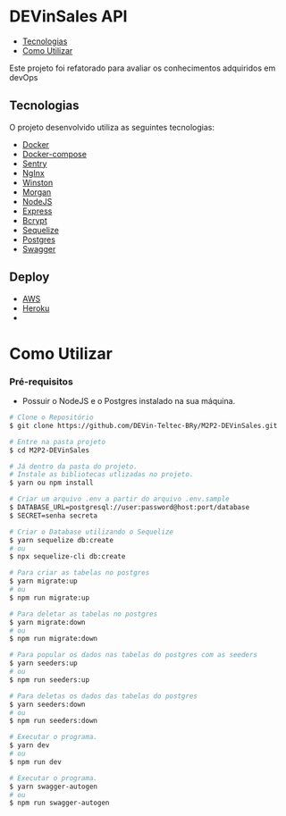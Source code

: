 # DEVinSales API

- [Tecnologias](#tech)
- [Como Utilizar](#settings)

<a id="tech"></a>

Este projeto foi refatorado  para avaliar os conhecimentos adquiridos em devOps

## Tecnologias

O projeto desenvolvido utiliza as seguintes tecnologias:
- [Docker](https://www.docker.com/) 
- [Docker-compose](https://docs.docker.com/compose/compose-file/compose-file-v3/) 
- [Sentry](https://sentry.io/organizations/devinhouse/projects/sales/?project=6369069) 
- [NgInx](https://hub.docker.com/_/nginx) 
- [Winston](https://www.npmjs.com/package/winston) 
- [Morgan](https://www.npmjs.com/package/morgan) 
- [NodeJS](https://nodejs.org/en/) 
- [Express](https://expressjs.com/)
- [Bcrypt](https://github.com/kelektiv/node.bcrypt.js/)
- [Sequelize](https://sequelize.org/)
- [Postgres](https://www.postgresql.org/)
- [Swagger](https://swagger.io/)

## Deploy

- [AWS](https://aws.amazon.com/pt/free/?all-free-tier.sort-by=item.additionalFields.SortRank&all-free-tier.sort-order=asc&awsf.Free%20Tier%20Categories=categories%23compute&trk=a5a8f3c9-c18a-485c-bbdb-52b795178fbe&sc_channel=acquisition&sc_medium=ACQ-P|PS-GO|Brand|Desktop|SU|Compute|EC2|BR|EN|Text&s_kwcid=AL!4422!3!490415521584!e!!g!!aws%20ec2&ef_id=Cj0KCQjwma6TBhDIARIsAOKuANxesoJMRf_8utfWrGNTqPKwy_NRxLrRKB1ty1k5lHavX8_j6-xvyKcaAqexEALw_wcB:G:s&s_kwcid=AL!4422!3!490415521584!e!!g!!aws%20ec2&awsf.Free%20Tier%20Types=*all) 
- [Heroku](https://senai-dev-in-sales.herokuapp.com/api/v1/docs/)
- 


<a id="settings"></a>

# Como Utilizar

### **Pré-requisitos**

  - Possuir o NodeJS e o Postgres instalado na sua máquina.

```bash
# Clone o Repositório
$ git clone https://github.com/DEVin-Teltec-BRy/M2P2-DEVinSales.git
```

```bash
# Entre na pasta projeto
$ cd M2P2-DEVinSales
```

```bash
# Já dentro da pasta do projeto.
# Instale as bibliotecas utlizadas no projeto.
$ yarn ou npm install
```

```bash
# Criar um arquivo .env a partir do arquivo .env.sample
$ DATABASE_URL=postgresql://user:password@host:port/database
$ SECRET=senha secreta
```

```bash
# Criar o Database utilizando o Sequelize
$ yarn sequelize db:create 
# ou
$ npx sequelize-cli db:create
```

```bash
# Para criar as tabelas no postgres
$ yarn migrate:up
# ou
$ npm run migrate:up
```

```bash
# Para deletar as tabelas no postgres
$ yarn migrate:down
# ou
$ npm run migrate:down
```

```bash
# Para popular os dados nas tabelas do postgres com as seeders
$ yarn seeders:up
# ou
$ npm run seeders:up
```

```bash
# Para deletas os dados das tabelas do postgres
$ yarn seeders:down
# ou
$ npm run seeders:down
```

```bash
# Executar o programa.
$ yarn dev
# ou
$ npm run dev
```
```bash
# Executar o programa.
$ yarn swagger-autogen
# ou
$ npm run swagger-autogen
```
